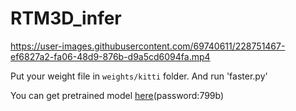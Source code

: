# RTM3D_infer


https://user-images.githubusercontent.com/69740611/228751467-ef6827a2-fa06-48d9-876b-d9a5cd6094fa.mp4



Put your weight file in `weights/kitti` folder. And run 'faster.py'

You can get pretrained model [here](https://pan.baidu.com/s/1KKfRdFExq8lCWUDv9eC9jQ?pwd=799b )(password:799b)
